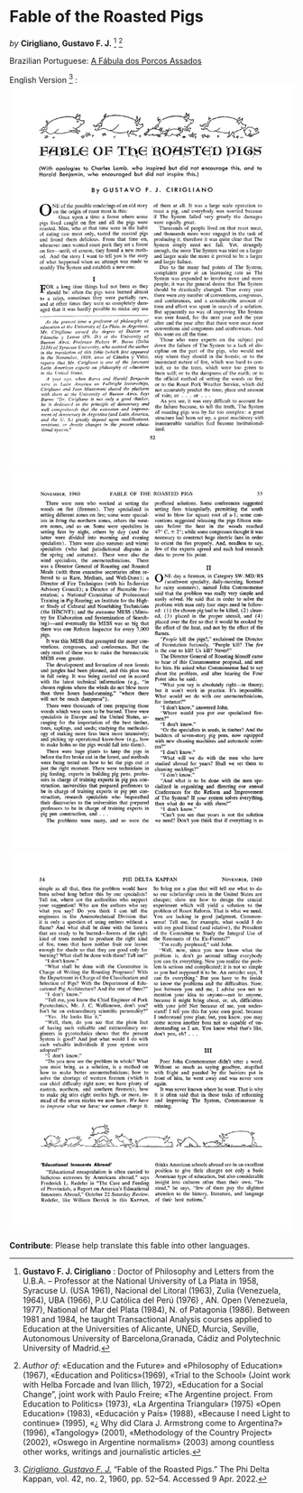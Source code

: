# Fable of the Roasted Pigs

*by* **Cirigliano, Gustavo F. J.** [^1] [^2]

Brazilian Portuguese: [A Fábula dos Porcos Assados](A_Fábula_dos_Porcos_Assados.md)

English Version [^3] :
![Page 01](0.gif)
![Page 02](1.gif)
![Page 03](2.gif)

**Contribute**:
Please help translate this fable into other languages.

[^1]: **Gustavo F. J. Cirigliano** : Doctor of Philosophy and Letters from the U.B.A. – Professor at the National University of La Plata in 1958, Syracuse U. (USA 1961), Nacional del Litoral (1963), Zulia (Venezuela, 1964), UBA (1966), P.U Católica del Perú (1976) , AN. Open (Venezuela, 1977), National of Mar del Plata (1984), N. of Patagonia (1986). Between 1981 and 1984, he taught Transactional Analysis courses applied to Education at the Universities of Alicante, UNED, Murcia, Seville, Autonomous University of Barcelona, ​​Granada, Cádiz and Polytechnic University of Madrid.

[^2]: *Author of*: «Education and the Future» and «Philosophy of Education» (1967), «Education and Politics»(1969), «Trial to the School» (Joint work with Helba Forcade and Ivan Illich, 1972), «Education for a Social Change”, joint work with Paulo Freire; «The Argentine project. From Education to Politics» (1973), «La Argentina Triangular» (1975) «Open Education» (1983), «Educación y País» (1988), «Because I need Light to continue» (1995), «¿ Why did Clara J. Armstrong come to Argentina?» (1996), «Tangology» (2001), «Methodology of the Country Project» (2002), «Oswego in Argentine normalism» (2003) among countless other works, writings and journalistic articles.

[^3]: [*Cirigliano, Gustavo F. J.*](http://www.jstor.org/stable/20342499) “Fable of the Roasted Pigs.” The Phi Delta Kappan, vol. 42, no. 2, 1960, pp. 52–54. Accessed 9 Apr. 2022.
